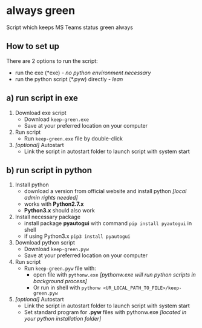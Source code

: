 # always green

Script which keeps MS Teams status green always

## How to set up
There are 2 options to run the script:
- run the exe (*exe) _- no python environment necessary_
- run the python script (*.pyw) directly _- lean_

## a) run script in exe
1. Download exe script
    - Download `keep-green.exe`
    - Save at your preferred location on your computer
2. Run script
    - Run `keep-green.exe` file by double-click
3. _[optional]_ Autostart 
    - Link the script in autostart folder to launch script with system start

## b) run script in python
1. Install python
    - download a version from official website and install python _[local admin rights needed]_
    - works with **Python2.7.x**
    - **Python3.x** should also work
2. Install necessary package
    - install package **pyautogui** with command `pip install pyautogui` in shell
    - if using Python3.x `pip3 install pyautogui`
3. Download python script
    - Download `keep-green.pyw`
    - Save at your preferred location on your computer
4. Run script
    - Run `keep-green.pyw` file with: 
      - open file with `pythonw.exe` _[pythonw.exe will run python scripts in background process]_
      - Or run in shell with `pythonw <UR_LOCAL_PATH_TO_FILE>/keep-green.pyw`
5. _[optional]_ Autostart 
   - Link the script in autostart folder to launch script with system start
   - Set standard program for **.pyw** files with pythonw.exe _[located in your python installation folder]_
